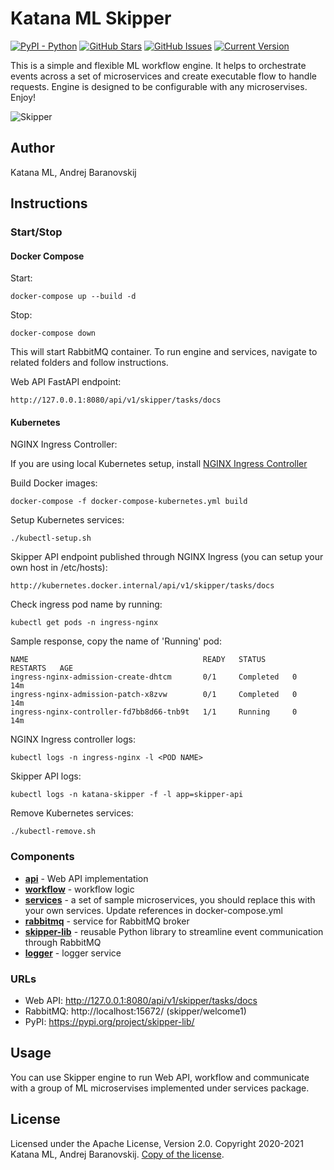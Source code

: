 # Katana ML Skipper
[![PyPI - Python](https://img.shields.io/badge/python-v3.7+-blue.svg)](https://github.com/katanaml/katana-skipper)
[![GitHub Stars](https://img.shields.io/github/stars/katanaml/katana-skipper.svg)](https://github.com/katanaml/katana-skipper/stargazers) 
[![GitHub Issues](https://img.shields.io/github/issues/katanaml/katana-skipper.svg)](https://github.com/katanaml/katana-skipper/issues) 
[![Current Version](https://img.shields.io/badge/version-21.1-green.svg)](https://github.com/katanaml/katana-skipper)

This is a simple and flexible ML workflow engine. It helps to orchestrate events across a set of microservices and create executable flow to handle requests. Engine is designed to be configurable with any microservises. Enjoy!

![Skipper](https://github.com/katanaml/katana-skipper/blob/master/skipper.png)

## Author

Katana ML, Andrej Baranovskij

## Instructions

### Start/Stop

#### Docker Compose

Start:

```
docker-compose up --build -d
```

Stop:

```
docker-compose down
```

This will start RabbitMQ container. To run engine and services, navigate to related folders and follow instructions.

Web API FastAPI endpoint:

```
http://127.0.0.1:8080/api/v1/skipper/tasks/docs
```

#### Kubernetes

NGINX Ingress Controller:

If you are using local Kubernetes setup, install [NGINX Ingress Controller](https://kubernetes.github.io/ingress-nginx/deploy/)

Build Docker images:

```
docker-compose -f docker-compose-kubernetes.yml build
```

Setup Kubernetes services:

```
./kubectl-setup.sh
```

Skipper API endpoint published through NGINX Ingress (you can setup your own host in /etc/hosts):

```
http://kubernetes.docker.internal/api/v1/skipper/tasks/docs
```

Check ingress pod name by running:

```
kubectl get pods -n ingress-nginx
```

Sample response, copy the name of 'Running' pod:

```
NAME                                       READY   STATUS      RESTARTS   AGE
ingress-nginx-admission-create-dhtcm       0/1     Completed   0          14m
ingress-nginx-admission-patch-x8zvw        0/1     Completed   0          14m
ingress-nginx-controller-fd7bb8d66-tnb9t   1/1     Running     0          14m
```

NGINX Ingress controller logs:

```
kubectl logs -n ingress-nginx -l <POD NAME>
```

Skipper API logs:

```
kubectl logs -n katana-skipper -f -l app=skipper-api
```

Remove Kubernetes services:

```
./kubectl-remove.sh
```

### Components

* **[api](https://github.com/katanaml/katana-skipper/tree/master/api)** - Web API implementation
* **[workflow](https://github.com/katanaml/katana-skipper/tree/master/workflow)** - workflow logic
* **[services](https://github.com/katanaml/katana-skipper/tree/master/services)** - a set of sample microservices, you should replace this with your own services. Update references in docker-compose.yml
* **[rabbitmq](https://github.com/katanaml/katana-skipper/tree/master/rabbitmq)** - service for RabbitMQ broker
* **[skipper-lib](https://github.com/katanaml/katana-skipper/tree/master/skipper-lib)** - reusable Python library to streamline event communication through RabbitMQ
* **[logger](https://github.com/katanaml/katana-skipper/tree/master/logger)** - logger service

### URLs

* Web API: http://127.0.0.1:8080/api/v1/skipper/tasks/docs
* RabbitMQ: http://localhost:15672/ (skipper/welcome1)
* PyPI: https://pypi.org/project/skipper-lib/

## Usage

You can use Skipper engine to run Web API, workflow and communicate with a group of ML microservises implemented under services package.

## License

Licensed under the Apache License, Version 2.0. Copyright 2020-2021 Katana ML, Andrej Baranovskij. [Copy of the license](https://github.com/katanaml/katana-pipeline/blob/master/LICENSE).

